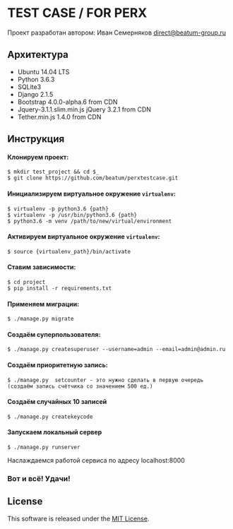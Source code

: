 # TEST CASE / FOR PERX

Проект разработан автором: Иван Семерняков <direct@beatum-group.ru>

## Архитектура

* Ubuntu 14.04 LTS
* Python 3.6.3
* SQLite3
* Django 2.1.5
* Bootstrap 4.0.0-alpha.6 from CDN
* Jquery-3.1.1.slim.min.js jQuery 3.2.1 from CDN
* Tether.min.js 1.4.0 from CDN

## Инструкция

#### Клонируем проект:
```
$ mkdir test_project && cd $_
$ git clone https://github.com/beatum/perxtestcase.git
```

#### Инициализируем виртуальное окружение ```virtualenv```:
```
$ virtualenv -p python3.6 {path}
$ virtualenv -p /usr/bin/python3.6 {path}
$ python3.6 -m venv /path/to/new/virtual/environment
```

#### Активируем виртуальное окружение ```virtualenv```:
```
$ source {virtualenv_path}/bin/activate
```

#### Ставим зависимости:
```
$ cd project
$ pip install -r requirements.txt
```


#### Применяем миграции:
```
$ ./manage.py migrate
```

#### Создаём суперпользователя:
```
$ ./manage.py createsuperuser --username=admin --email=admin@admin.ru
```

#### Создаём приоритетную запись:
```
$ ./manage.py  setcounter - это нужно сделать в первую очередь (создаём запись счётчика со значением 500 ед.)
```


#### Создаём случайных 10 записей
```
$ ./manage.py createkeycode
```

#### Запускаем локальный сервер
```
$ ./manage.py runserver
```

Наслаждаемся работой сервиса по адресу localhost:8000

### Вот и всё! Удачи!

## License

This software is released under the [MIT License](http://opensource.org/licenses/MIT).

